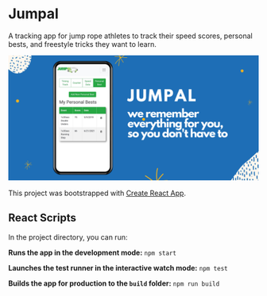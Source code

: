 # Jumpal
A tracking app for jump rope athletes to track their speed scores, personal bests, and freestyle tricks they want to learn.

![Jumpal Banner](./docs/images/banner.png)

This project was bootstrapped with [Create React App](https://github.com/facebook/create-react-app).

## React Scripts

In the project directory, you can run:

**Runs the app in the development mode:** `npm start`

**Launches the test runner in the interactive watch mode:** `npm test`

**Builds the app for production to the `build` folder:** `npm run build`
